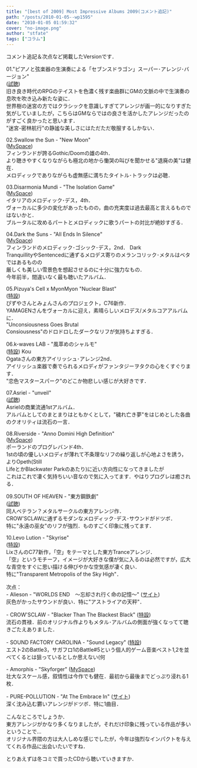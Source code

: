```yaml
---
title: "[best of 2009] Most Impressive Albums 2009(コメント追記)"
path: "/posts/2010-01-05--wp1595"
date: "2010-01-05 01:59:32"
cover: "no-image.png"
author: "stfate"
tags: ["コラム"]
---
```


<style type="text/css">
<!--
p {white-space: pre-wrap};
-->
</style>

コメント追記＆次点など掲載したVersionです．

01."ピアノと弦楽器の生演奏による「セブンスドラゴン」スーパー･アレンジ･バージョン"
(<a href="http://5pb.jp/records/release/detail/detail.php?records_product_code=VGCD-0167">試聴</a>)
旧き良き時代のRPGのテイストを色濃く残す楽曲群にGMの文脈の中で生演奏の息吹を吹き込み新たな姿に．
世界樹の迷宮の方ではクラシックを意識しすぎてアレンジが画一的になりすぎた気がしていましたが，こちらはGMならではの良さを活かしたアレンジだったのがすごく良かったと思います．
"迷宮-密林航行"の静謐な美しさにはただただ敬服するしかない．

02.Swallow the Sun - "New Moon" (<a href="http://www.myspace.com/swallowthesundoom">MySpace</a>)
フィンランドが誇るGothic/Doomの雄の4th．
より聴きやすくなりながらも極北の地から慟哭の叫びを聞かせる"退廃の美"は健在．
メロディックでありながらも虚無感に満ちたタイトル･トラックは必聴．

03.Disarmonia Mundi - "The Isolation Game" (<a href="http://www.myspace.com/disarmoniamundi">MySpace</a>)
イタリアのメロディック･デス，4th．
ヴォーカルに多少の変化があったものの，曲の充実度は過去最高と言えるものではないかと．
ブルータルに攻めるパートとメロディックに歌うパートの対比が絶妙すぎる．

04.Dark the Suns - "All Ends In Silence" (<a href="http://www.myspace.com/darkthesuns">MySpace</a>)
フィンランドのメロディック･ゴシック･デス，2nd．
Dark TranquillityやSentencedに通ずるメロデス寄りのメランコリック･メタルはベタではあるものの
厳しくも美しい雪景色を想起させるのに十分に強力なもの．
今年前半，間違いなく最も聴いたアルバム．

05.Pizuya's Cell x MyonMyon "Nuclear Blast" (<a href="http://pm.pizuya.com/c76/">特設</a>)
ぴずやさんとみょんさんのプロジェクト，C76新作．
YAMAGENさんをヴォーカルに迎え，素晴らしいメロデス/メタルコアアルバムに．
"Unconsiousness Goes Brutal Consiousness"のドロドロしたダークなリフが気持ちよすぎる．

06.k-waves LAB - "風萃めのシャルモ" (<a href="http://kou-ogata.net/kaze.html">特設</a>)
Kou Ogataさんの東方アイリッシュ･アレンジ2nd．
アイリッシュ楽器で奏でられるメロディがファンタジーヲタクの心をくすぐります．
"恋色マスタースパーク"のどこか物悲しい感じが大好きです．

07.Asriel - "unveil" (<a href="http://5pb.jp/records/release/detail/detail.php?records_product_code=VGCD-0165">試聴</a>)
Asrielの商業流通1stアルバム．
アルバムとしてのまとまりはともかくとして，"穢れ亡き夢"をはじめとした各曲のクオリティは流石の一言．

08.Riverside - "Anno Domini High Definition" (<a href="http://www.myspace.com/riversidepl">MySpace</a>)
ポーランドのプログレバンド4th．
1stの頃の優しいメロディが薄れて不条理なリフの繰り返しが心地よさを誘う，よりOpeth(Still LifeとかBlackwater Parkのあたり)に近い方向性になってきましたが
これはこれで凄く気持ちいい音なので気に入ってます．やはりプログレは癒される．

09.SOUTH OF HEAVEN - "東方鋼鉄劇" (<a href="http://s-o-h.jp/products/">試聴</a>)
同人ベテラン？メタルサークルの東方アレンジ作．
CROW'SCLAWに通ずるモダンなメロディック･デス･サウンドがドツボ．
特に"永遠の巫女"のリフが強烈．ものすごく印象に残ってます．

10.Levo Lution - "Skyrise" (<a href="http://www.levolution.info/skyrise/">特設</a>)
LixさんのC77新作，「空」をテーマとした東方Tranceアレンジ．
「空」というモチーフ，イメージが大好きな僕が気に入るのは必然ですが，広大な青空をすぐに思い描ける伸びやかな空気感が凄く良い．
特に"Transparent Metropolis of the Sky High"．

<p style="margin-top:15px">次点：
- Alieson - "WORLDS END　～忘却され行く命の記憶～" (<a href="http://www.alieson.net/html/">サイト</a>)
灰色がかったサウンドが良い．特に"アストライアの天秤"．</p>

<p style="margin-top:15px">- CROW'SCLAW - "Blacker Than The Blackest Black" (<a href="http://black.crowsclaw.info/">特設</a>)
流石の貫禄．前のオリジナル作よりもメタル･アルバムの側面が強くなってて聴きごたえありました．</p>

<p style="margin-top:15px">- SOUND FACTORY CAROLINA - "Sound Legacy" (<a href="http://carolina.web.infoseek.co.jp/slinfo.html">特設</a>)
エスト2のBattle3，サガフロ1のBattle#5という個人的ゲーム音楽ベスト1,2を並べてくるとは狙っているとしか思えない(何</p>

<p style="margin-top:15px">- Amorphis - "Skyforger" (<a href="http://www.myspace.com/amorphis">MySpace</a>)
壮大なスケール感，叙情性は今作でも健在．最初から最後までどっぷり浸れる1枚．</p>

<p style="margin-top:15px">- PURE-POLLUTION - "At The Embrace In" (<a href="http://www.snv.jp/">サイト</a>)
深く沈み込む欝いアレンジがドツボ．特に1曲目．</p>


<p style="margin-top:15px">こんなところでしょうか．
東方アレンジがかなり多くなりましたが，それだけ印象に残っている作品が多いということで…
オリジナル界隈の方は大人しめな感じでしたが，今年は強烈なインパクトを与えてくれる作品に出会いたいですね．</p>
とりあえずは冬コミで買ったCDから聴いていきますか．</p>